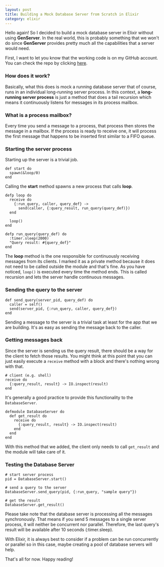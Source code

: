 ```yaml
---
layout: post
title: Building a Mock Database Server from Scratch in Elixir
category: elixir
---
```


Hello again! So I decided to build a mock database server in Elixir without
using **GenServer**. In the real world, this is probably something that we
won't do since **GenServer** provides pretty much all the capabilities that
a server would need.

<!--break-->

First, I want to let you know that the working code is on my GitHub account. You
can check the repo by clicking [here](https://github.com/mrkjlchvz/mock_database_server).

### How does it work?

Basically, what this does is mock a running database server that of course, runs
in an individual long-running server process. In this context, a **long-running
server process** is just a method that does a tail recursion which means it
continuously listens for messages in its process mailbox.

### What is a process mailbox?

Every time you send a message to a process, that process then stores the
message in a mailbox. If the process is ready to receive one, it will process
the first message that happens to be inserted first similar to a FIFO queue.

### Starting the server process

Starting up the server is a trivial job.

```
def start do
  spawn(&loop/0)
end
```

Calling the **start** method spawns a new process that calls **loop**.

```
defp loop do
  receive do
    {:run_query, caller, query_def} ->
      send(caller, {:query_result, run_query(query_def)})
  end

  loop()
end

defp run_query(query_def) do
  :timer.sleep(2000)
  "Query result: #{query_def}"
end
```

The **loop** method is the one responsible for continuously receiving
messages from its clients. I marked it as a private method because it does not
need to be called outside the module and that's fine. As you have noticed, `loop()` is
executed every time the method ends. This is called recursion and lets
the server handle continuous messages.

### Sending the query to the server

```
def send_query(server_pid, query_def) do
  caller = self()
  send(server_pid, {:run_query, caller, query_def})
end
```

Sending a message to the server is a trivial task at least for the app that we
are building. It's as easy as sending the message back to the caller.

### Getting messages back

Since the server is sending us the query result, there should be a way for the
client to fetch those results. You might think at this point that you can just
easily execute a `receive` method with a block and there's nothing wrong with
that.

```
# client (e.g. shell)
receive do
  {:query_result, result} -> IO.inspect(result)
end
```

It's generally a good practice to provide this functionality to the
`DatabaseServer`.

```
defmodule DatabaseServer do
  def get_result do
    receive do
      {:query_result, result} -> IO.inspect(result)
    end
  end
end
```

With this method that we added, the client only needs to call `get_result` and
the module will take care of it.

### Testing the Database Server

```
# start server process
pid = DatabaseServer.start()

# send a query to the server
DatabaseServer.send_query(pid, {:run_query, "sample query"})

# get the result
DatabaseServer.get_result()
```

Please take note that the database server is processing all the messages
synchronously. That means if you send 5 messages to a single server
process, it will neither be concurrent nor parallel. Therefore, the last
query's result will be available after 10 seconds (:timer.sleep).

With Elixir, it is always best to consider if a problem can be run
concurrently or parallel so in this case, maybe creating a pool of
database servers will help.

That's all for now. Happy reading!

